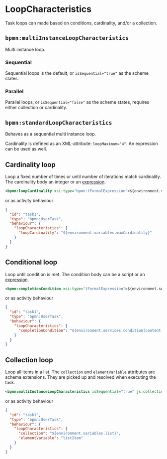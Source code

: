 # LoopCharacteristics

Task loops can made based on conditions, cardinality, and/or a collection.

## `bpmn:multiInstanceLoopCharacteristics`

Multi instance loop.

### Sequential

Sequential loops is the default, or `isSequential="true"` as the scheme states.

### Parallel

Parallel loops, or `isSequential="false"` as the scheme states, requires either collection or cardinality.

## `bpmn:standardLoopCharacteristics`

Behaves as a sequential multi instance loop.

Cardinality is defined as an XML-attribute: `loopMaximum="4"`. An expression can be used as well.

## Cardinality loop

Loop a fixed number of times or until number of iterations match cardinality. The cardinality body an integer or an [expression](/docs/Expression.md).

```xml
<bpmn:loopCardinality xsi:type="bpmn:tFormalExpression">${environment.variables.maxCardinality}</bpmn:loopCardinality>
```

or as activity behaviour

```json
{
  "id": "task1",
  "type": "bpmn:UserTask",
  "behaviour": {
    "loopCharacteristics": {
      "loopCardinality": "${environment.variables.maxCardinality}"
    }
  }
}
```

## Conditional loop

Loop until condition is met. The condition body can be a script or an [expression](/docs/Expression.md).

```xml
<bpmn:completionCondition xsi:type="tFormalExpression">${environment.services.condition(content.index)}</bpmn:completionCondition>
```

or as activity behaviour

```json
{
  "id": "task1",
  "type": "bpmn:UserTask",
  "behaviour": {
    "loopCharacteristics": {
      "completionCondition": "${environment.services.condition(content.index)}"
    }
  }
}
```

## Collection loop

Loop all items in a list. The `collection` and `elementVariable` attributes are schema extensions. They are picked up and resolved when executing the task.

```xml
<bpmn:multiInstanceLoopCharacteristics isSequential="true" js:collection="${environment.variables.list}" js:elementVariable="listItem" />
```

or as activity behaviour

```json
{
  "id": "task1",
  "type": "bpmn:UserTask",
  "behaviour": {
    "loopCharacteristics": {
      "collection": "${environment.variables.list}",
      "elementVariable": "listItem"
    }
  }
}
```
